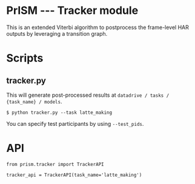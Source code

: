 # PrISM --- Tracker module

This is an extended Viterbi algorithm to postprocess the frame-level HAR outputs by leveraging a transition graph.

# Scripts

## tracker.py

This will generate post-processed results at `datadrive / tasks / {task_name} / models`.

```
$ python tracker.py --task latte_making
```

You can specify test participants by using `--test_pids`.

# API

```
from prism.tracker import TrackerAPI

tracker_api = TrackerAPI(task_name='latte_making')
```
